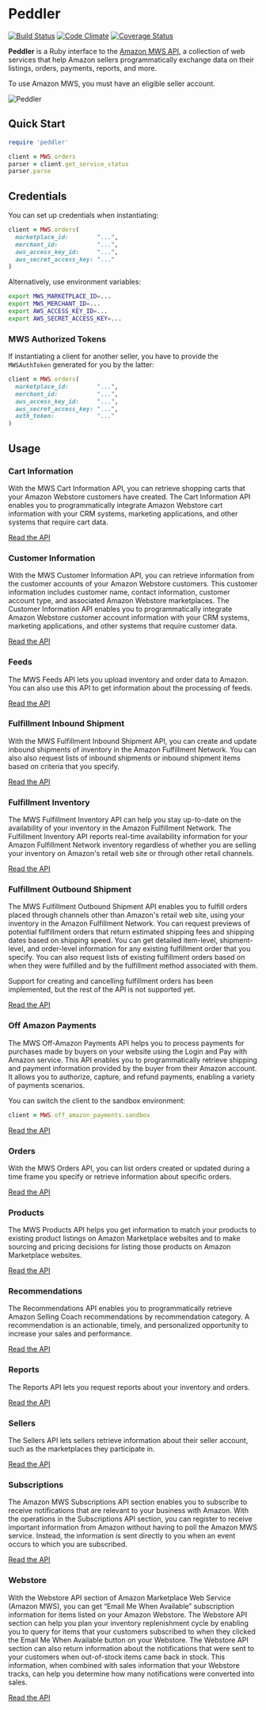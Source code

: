 
# Peddler

[![Build Status](https://travis-ci.org/hakanensari/peddler.svg)](https://travis-ci.org/hakanensari/peddler)
[![Code Climate](https://codeclimate.com/github/hakanensari/peddler/badges/gpa.svg)](https://codeclimate.com/github/hakanensari/peddler)
[![Coverage Status](https://coveralls.io/repos/hakanensari/peddler/badge.svg?branch=master)](https://coveralls.io/r/hakanensari/peddler?branch=master)

**Peddler** is a Ruby interface to the [Amazon MWS API](https://developer.amazonservices.com/), a collection of web services that help Amazon sellers programmatically exchange data on their listings, orders, payments, reports, and more.

To use Amazon MWS, you must have an eligible seller account.

![Peddler](http://f.cl.ly/items/231z2m0r1Q2o2q1n0w1N/peddler.jpg)

## Quick Start

```ruby
require 'peddler'

client = MWS.orders
parser = client.get_service_status
parser.parse
```

## Credentials

You can set up credentials when instantiating:

```ruby
client = MWS.orders(
  marketplace_id:        "...",
  merchant_id:           "...",
  aws_access_key_id:     "...",
  aws_secret_access_key: "..."
)
```

Alternatively, use environment variables:

```sh
export MWS_MARKETPLACE_ID=...
export MWS_MERCHANT_ID=...
export AWS_ACCESS_KEY_ID=...
export AWS_SECRET_ACCESS_KEY=...
```

### MWS Authorized Tokens

If instantiating a client for another seller, you have to provide the `MWSAuthToken` generated for you by the latter:

```ruby
client = MWS.orders(
  marketplace_id:        "...",
  merchant_id:           "...",
  aws_access_key_id:     "...",
  aws_secret_access_key: "...",
  auth_token:            "..."
)
```

## Usage

### Cart Information

With the MWS Cart Information API, you can retrieve shopping carts that your Amazon Webstore customers have created. The Cart Information API enables you to programmatically integrate Amazon Webstore cart information with your CRM systems, marketing applications, and other systems that require cart data.

[Read the API](http://www.rubydoc.info/gems/peddler/MWS/CartInformation/Client)

### Customer Information

With the MWS Customer Information API, you can retrieve information from the customer accounts of your Amazon Webstore customers. This customer information includes customer name, contact information, customer account type, and associated Amazon Webstore marketplaces. The Customer Information API enables you to programmatically integrate Amazon Webstore customer account information with your CRM systems, marketing applications, and other systems that require customer data.

[Read the API](http://www.rubydoc.info/gems/peddler/MWS/CustomerInformation/Client)

### Feeds

The MWS Feeds API lets you upload inventory and order data to Amazon. You can also use this API to get information about the processing of feeds.

[Read the API](http://www.rubydoc.info/gems/peddler/MWS/Feeds/Client)

### Fulfillment Inbound Shipment

With the MWS Fulfillment Inbound Shipment API, you can create and update inbound shipments of inventory in the Amazon Fulfillment Network. You can also also request lists of inbound shipments or inbound shipment items based on criteria that you specify.

[Read the API](http://www.rubydoc.info/gems/peddler/MWS/FulfillmentInboundShipment/Client)

### Fulfillment Inventory

The MWS Fulfillment Inventory API can help you stay up-to-date on the availability of your inventory in the Amazon Fulfillment Network. The Fulfillment Inventory API reports real-time availability information for your Amazon Fulfillment Network inventory regardless of whether you are selling your inventory on Amazon's retail web site or through other retail channels.

[Read the API](http://www.rubydoc.info/gems/peddler/MWS/FulfillmentInventory/Client)

### Fulfillment Outbound Shipment

The MWS Fulfillment Outbound Shipment API enables you to fulfill orders placed through channels other than Amazon's retail web site, using your inventory in the Amazon Fulfillment Network. You can request previews of potential fulfillment orders that return estimated shipping fees and shipping dates based on shipping speed. You can get detailed item-level, shipment-level, and order-level information for any existing fulfillment order that you specify. You can also request lists of existing fulfillment orders based on when they were fulfilled and by the fulfillment method associated with them.

Support for creating and cancelling fulfillment orders has been implemented, but the rest of the API is not supported yet.

[Read the API](http://www.rubydoc.info/gems/peddler/MWS/FulfillmentOutboundShipment/Client)

### Off Amazon Payments

The MWS Off-Amazon Payments API helps you to process payments for purchases made by buyers on your website using the Login and Pay with Amazon service. This API enables you to programmatically retrieve shipping and payment information provided by the buyer from their Amazon account. It allows you to authorize, capture, and refund payments, enabling a variety of payments scenarios.

You can switch the client to the sandbox environment:

```ruby
client = MWS.off_amazon_payments.sandbox
```

[Read the API](http://www.rubydoc.info/gems/peddler/MWS/OffAmazonPayments/Client)

### Orders

With the MWS Orders API, you can list orders created or updated during a time frame you specify or retrieve information about specific orders.

[Read the API](http://www.rubydoc.info/gems/peddler/MWS/Orders/Client)

### Products

The MWS Products API helps you get information to match your products to existing product listings on Amazon Marketplace websites and to make sourcing and pricing decisions for listing those products on Amazon Marketplace websites.

[Read the API](http://www.rubydoc.info/gems/peddler/MWS/Products/Client)

### Recommendations

The Recommendations API enables you to programmatically retrieve Amazon Selling Coach recommendations by recommendation category. A recommendation is an actionable, timely, and personalized opportunity to increase your sales and performance.

[Read the API](http://www.rubydoc.info/gems/peddler/MWS/Recommendations/Client)

### Reports

The Reports API lets you request reports about your inventory and orders.

[Read the API](http://www.rubydoc.info/gems/peddler/MWS/Reports/Client)

### Sellers

The Sellers API lets sellers retrieve information about their seller account, such as the marketplaces they participate in.

[Read the API](http://www.rubydoc.info/gems/peddler/MWS/Sellers/Client)

### Subscriptions

The Amazon MWS Subscriptions API section enables you to subscribe to receive notifications that are relevant to your business with Amazon. With the operations in the Subscriptions API section, you can register to receive important information from Amazon without having to poll the Amazon MWS service. Instead, the information is sent directly to you when an event occurs to which you are subscribed.

[Read the API](http://www.rubydoc.info/gems/peddler/MWS/Subscriptions/Client)

### Webstore

With the Webstore API section of Amazon Marketplace Web Service (Amazon MWS), you can get “Email Me When Available” subscription information for items listed on your Amazon Webstore. The Webstore API section can help you plan your inventory replenishment cycle by enabling you to query for items that your customers subscribed to when they clicked the Email Me When Available button on your Webstore. The Webstore API section can also return information about the notifications that were sent to your customers when out-of-stock items came back in stock. This information, when combined with sales information that your Webstore tracks, can help you determine how many notifications were converted into sales.

[Read the API](http://www.rubydoc.info/gems/peddler/MWS/Webstore/Client)
